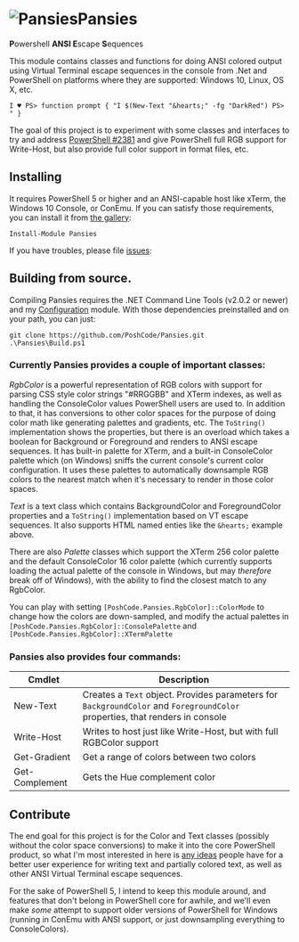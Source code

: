 # <img src="https://github.com/Jaykul/Pansies/blob/resources/Pansies_64.gif?raw=true" alt="Pansies" />Pansies

<strong>P</strong>owershell <strong>ANSI E</strong>scape <strong>S</strong>equences

This module contains classes and functions for doing ANSI colored output using Virtual Terminal escape sequences in the console from .Net and PowerShell on platforms where they are supported: Windows 10, Linux, OS X, etc.

```posh
I ♥ PS> function prompt { "I $(New-Text "&hearts;" -fg "DarkRed") PS> " }
```

The goal of this project is to experiment with some classes and interfaces to try and address [PowerShell #2381](https://github.com/PowerShell/PowerShell/issues/2381) and give PowerShell full RGB support for Write-Host, but also provide full color support in format files, etc.

## Installing

It requires PowerShell 5 or higher and an ANSI-capable host like xTerm, the Windows 10 Console, or ConEmu. If you can satisfy those requirements, you can install it from [the gallery](https://www.powershellgallery.com/packages/Pansies):

```posh
Install-Module Pansies
```

If you have troubles, please file [issues](https://github.com/PoshCode/Pansies/issues):

## Building from source.

Compiling Pansies requires the .NET Command Line Tools (v2.0.2 or newer) and my [Configuration](http://github.com/PoshCode/Configuration) module. With those dependencies preinstalled and on your path, you can just:

```posh
git clone https://github.com/PoshCode/Pansies.git
.\Pansies\Build.ps1
```

### Currently Pansies provides a couple of important classes:

*RgbColor* is a powerful representation of RGB colors with support for parsing CSS style color strings "#RRGGBB" and XTerm indexes, as well as handling the ConsoleColor values PowerShell users are used to. In addition to that, it has conversions to other color spaces for the purpose of doing color math like generating palettes and gradients, etc. The `ToString()` implementation shows the properties, but there is an overload which takes a boolean for Background or Foreground and renders to ANSI escape sequences. It has built-in palette for XTerm, and a built-in ConsoleColor palette which (on Windows) sniffs the current console's current color configuration. It uses these palettes to automatically downsample RGB colors to the nearest match when it's necessary to render in those color spaces.

*Text* is a text class which contains BackgroundColor and ForegroundColor properties and a `ToString()` implementation based on VT escape sequences.  It also supports HTML named enties like the `&hearts;` example above.

There are also *Palette* classes which support the XTerm 256 color palette and the default ConsoleColor 16 color palette (which currently supports loading the actual palette of the console in Windows, but may _therefore_ break off of Windows), with the ability to find the closest match to any RgbColor.

You can play with setting `[PoshCode.Pansies.RgbColor]::ColorMode` to change how the colors are down-sampled, and modify the actual palettes in `[PoshCode.Pansies.RgbColor]::ConsolePalette` and `[PoshCode.Pansies.RgbColor]::XTermPalette`

### Pansies also provides four commands:

Cmdlet         | Description
------         | -----------
New-Text       | Creates a `Text` object. Provides parameters for `BackgroundColor` and `ForegroundColor` properties, that renders in console
Write-Host     | Writes to host just like Write-Host, but with full RGBColor support
Get-Gradient   | Get a range of colors between two colors
Get-Complement | Gets the Hue complement color

## Contribute

The end goal for this project is for the Color and Text classes (possibly without the color space conversions) to make it into the core PowerShell product, so what I'm most interested in here is [any ideas](https://github.com/PoshCode/Pansies/issues) people have for a better user experience for writing text and partially colored text, as well as other ANSI Virtual Terminal escape sequences.

For the sake of PowerShell 5, I intend to keep this module around, and features that don't belong in PowerShell core for awhile, and we'll even make _some_ attempt to support older versions of PowerShell for Windows (running in ConEmu with ANSI support, or just downsampling everything to ConsoleColors).
